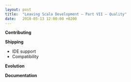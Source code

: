 ```yaml
---
layout: post
title:  "Leaving Scala Development – Part VII – Quality"
date:   2018-05-13 12:00:00 +0200
---
```


**Contributing**

**Shipping**

- IDE support
- Compatibility

**Evolution**

**Documentation**
